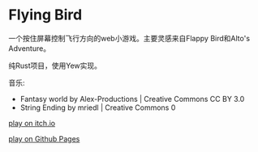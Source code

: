 Flying Bird
===

一个按住屏幕控制飞行方向的web小游戏。主要灵感来自Flappy Bird和Alto's Adventure。

纯Rust项目，使用Yew实现。

音乐:

- Fantasy world by Alex-Productions | Creative Commons CC BY 3.0
- String Ending by mriedl | Creative Commons 0

[play on itch.io](https://ymmo.itch.io/flying-bird)

[play on Github Pages](https://ommyzhang.github.io/flying-bird/)
